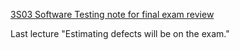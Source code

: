 [3S03 Software Testing note for final exam review](3S03/README.md)

Last lecture
"Estimating defects will be on the exam."
